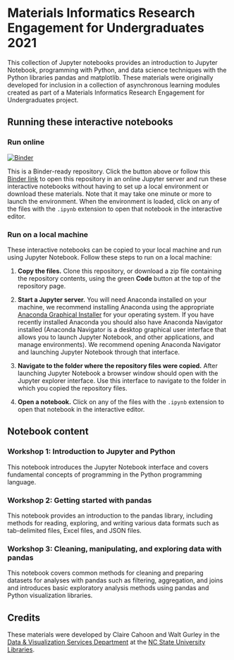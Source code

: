 # Materials Informatics Research Engagement for Undergraduates 2021

This collection of Jupyter notebooks provides an introduction to Jupyter Notebook, programming with Python, and data science techniques with the Python libraries pandas and matplotlib. These materials were originally developed for inclusion in a collection of asynchronous learning modules created as part of a Materials Informatics Research Engagement for Undergraduates project.

## Running these interactive notebooks

### Run online

[![Binder](https://mybinder.org/badge_logo.svg)](https://mybinder.org/v2/gh/ncsu-libraries-data-vis/mi-reu-2021/HEAD)

This is a Binder-ready repository. Click the button above or follow this [Binder link](https://mybinder.org/v2/gh/ncsu-libraries-data-vis/mi-reu-2021/3ad7598dcd8b429c26d6bcdf06ccf7c8d6d52859) to open this repository in an online Jupyter server and run these interactive notebooks without having to set up a local environment or download these materials. Note that it may take one minute or more to launch the environment. When the environment is loaded, click on any of the files with the `.ipynb` extension to open that notebook in the interactive editor.

### Run on a local machine

These interactive notebooks can be copied to your local machine and run using Jupyter Notebook. Follow these steps to run on a local machine:

1. **Copy the files.** Clone this repository, or download a zip file containing the repository contents, using the green **Code** button at the top of the repository page.

2. **Start a Jupyter server.** You will need Anaconda installed on your machine, we recommend installing Anaconda using the appropriate [Anaconda Graphical Installer](https://www.anaconda.com/products/individual) for your operating system. If you have recently installed Anaconda you should also have Anaconda Navigator installed (Anaconda Navigator is a desktop graphical user interface that allows you to launch Jupyter Notebook, and other applications, and manage environments). We recommend opening Anaconda Navigator and launching Jupyter Notebook through that interface.

3. **Navigate to the folder where the repository files were copied.** After launching Jupyter Notebook a browser window should open with the Jupyter explorer interface. Use this interface to navigate to the folder in which you copied the repository files.

4. **Open a notebook.** Click on any of the files with the `.ipynb` extension to open that notebook in the interactive editor.
## Notebook content

### Workshop 1: Introduction to Jupyter and Python

This notebook introduces the Jupyter Notebook interface and covers fundamental concepts of programming in the Python programming language.

### Workshop 2: Getting started with pandas

This notebook provides an introduction to the pandas library, including methods for reading, exploring, and writing various data formats such as tab-delimited files, Excel files, and JSON files.

### Workshop 3: Cleaning, manipulating, and exploring data with pandas

This notebook covers common methods for cleaning and preparing datasets for analyses with pandas such as filtering, aggregation, and joins and introduces basic exploratory analysis methods using pandas and Python visualization libraries.

## Credits

These materials were developed by Claire Cahoon and Walt Gurley in the [Data & Visualization Services Department](https://www.lib.ncsu.edu/department/data-visualization-services) at the [NC State University Libraries](https://www.lib.ncsu.edu/).